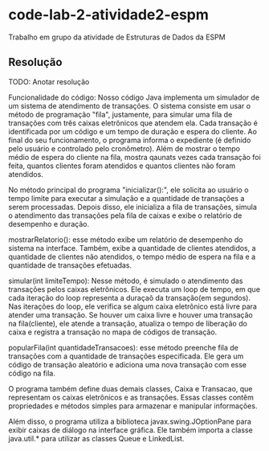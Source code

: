 # code-lab-2-atividade2-espm

Trabalho em grupo da atividade de Estruturas de Dados da ESPM

## Resolução

TODO: Anotar resolução

Funcionalidade do código:
Nosso código Java implementa um simulador de um sistema de atendimento de transações. O sistema consiste em usar o método de programação "fila", justamente, para simular uma fila de transações com três caixas eletrônicos que atendem ela. Cada transação é identificada por um código e um tempo de duração e espera do cliente.
Ao final do seu funcionamento, o programa informa o expediente (é definido pelo usuário e controlado pelo cronômetro). Além de mostrar o tempo médio de espera do cliente na fila, mostra qaunats vezes cada transação foi feita, quantos clientes foram atendidos e quantos clientes não foram atendidos.

No método principal do programa "inicializar():", ele solicita ao usuário o tempo limite para executar a simulação e a quantidade de transações a serem processadas. Depois disso, ele inicializa a fila de transações, simula o atendimento das transações pela fila de caixas e exibe o relatório de desempenho e duração.

mostrarRelatorio(): esse método exibe um relatório de desempenho do sistema na interface. Também, exibe a quantidade de clientes atendidos, a quantidade de clientes não atendidos, o tempo médio de espera na fila e a quantidade de transações efetuadas.

simular(int limiteTempo): Nesse método, é simulado o atendimento das transações pelos caixas eletrônicos. Ele executa um loop de tempo, em que cada iteração do loop representa a duraçaõ da transação(em segundos). Nas iterações do loop, ele verifica se algum caixa eletrônico está livre para atender uma transação. Se houver um caixa livre e houver uma transação na fila(cliente), ele atende a transação, atualiza o tempo de liberação do caixa e registra a transação no mapa de códigos de transação.

popularFila(int quantidadeTransacoes): esse método preenche fila de transações com a quantidade de transações especificada. Ele gera um código de transação aleatório e adiciona uma nova transação com esse código na fila.

O programa também define duas demais classes, Caixa e Transacao, que representam os caixas eletrônicos e as transações. Essas classes contêm propriedades e métodos simples para armazenar e manipular informações.

Além disso, o programa utiliza a biblioteca javax.swing.JOptionPane para exibir caixas de diálogo na interface gráfica. Ele também importa a classe java.util.* para utilizar as classes Queue e LinkedList.
